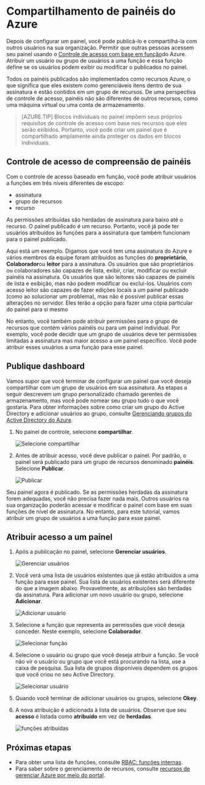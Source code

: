 <properties
   pageTitle="Acesso do Azure dashboard portal | Microsoft Azure"
   description="Este artigo explica como compartilhar o acesso a um painel no portal do Azure."
   services="azure-portal"
   documentationCenter=""
   authors="tfitzmac"
   manager="timlt"
   editor="tysonn"/>

<tags
   ms.service="multiple"
   ms.devlang="NA"
   ms.topic="article"
   ms.tgt_pltfrm="NA"
   ms.workload="na"
   ms.date="08/01/2016"
   ms.author="tomfitz"/>

# <a name="sharing-azure-dashboards"></a>Compartilhamento de painéis do Azure

Depois de configurar um painel, você pode publicá-lo e compartilhá-la com outros usuários na sua organização. Permitir que outras pessoas acessem seu painel usando o [Controle de acesso com base em função](../active-directory/role-based-access-control-configure.md)do Azure. Atribuir um usuário ou grupo de usuários a uma função e essa função define se os usuários podem exibir ou modificar o publicados no painel. 

Todos os painéis publicados são implementados como recursos Azure, o que significa que eles existem como gerenciáveis itens dentro de sua assinatura e estão contidos em um grupo de recursos.  De uma perspectiva de controle de acesso, painéis não são diferentes de outros recursos, como uma máquina virtual ou uma conta de armazenamento.

> [AZURE.TIP] Blocos individuais no painel impõem seus próprios requisitos de controle de acesso com base nos recursos que eles serão exibidos.  Portanto, você pode criar um painel que é compartilhado amplamente ainda proteger os dados em blocos individuais.

## <a name="understanding-access-control-for-dashboards"></a>Controle de acesso de compreensão de painéis

Com o controle de acesso baseado em função, você pode atribuir usuários a funções em três níveis diferentes de escopo:

- assinatura
- grupo de recursos
- recurso

As permissões atribuídas são herdadas de assinatura para baixo até o recurso. O painel publicado é um recurso. Portanto, você já pode ter usuários atribuídos às funções para a assinatura que também funcionam para o painel publicado. 

Aqui está um exemplo.  Digamos que você tem uma assinatura do Azure e vários membros da equipe foram atribuídos as funções do **proprietário**, **Colaborador**ou **leitor** para a assinatura. Os usuários que são proprietários ou colaboradores são capazes de lista, exibir, criar, modificar ou excluir painéis na assinatura.  Os usuários que são leitores são capazes de painéis de lista e exibição, mas não podem modificar ou exclui-los.  Usuários com acesso leitor são capazes de fazer edições locais a um painel publicado (como ao solucionar um problema), mas não é possível publicar essas alterações no servidor.  Eles terão a opção para fazer uma cópia particular do painel para si mesmo

No entanto, você também pode atribuir permissões para o grupo de recursos que contém vários painéis ou para um painel individual. Por exemplo, você pode decidir que um grupo de usuários deve ter permissões limitadas a assinatura mas maior acesso a um painel específico. Você pode atribuir esses usuários a uma função para esse painel. 

## <a name="publish-dashboard"></a>Publique dashboard

Vamos supor que você terminar de configurar um painel que você deseja compartilhar com um grupo de usuários em sua assinatura. As etapas a seguir descrevem um grupo personalizado chamado gerentes de armazenamento, mas você pode nomear seu grupo tudo o que você gostaria. Para obter informações sobre como criar um grupo do Active Directory e adicionar usuários ao grupo, consulte [Gerenciando grupos do Active Directory do Azure](../active-directory/active-directory-accessmanagement-manage-groups.md).

1. No painel de controle, selecione **compartilhar**.

     ![Selecione compartilhar](./media/azure-portal-dashboard-share-access/select-share.png)

2. Antes de atribuir acesso, você deve publicar o painel. Por padrão, o painel será publicado para um grupo de recursos denominado **painéis**. Selecione **Publicar**.

     ![Publicar](./media/azure-portal-dashboard-share-access/publish.png)

Seu painel agora é publicado. Se as permissões herdadas da assinatura forem adequadas, você não precisa fazer nada mais. Outros usuários na sua organização poderão acessar e modificar o painel com base em suas funções de nível de assinatura. No entanto, para este tutorial, vamos atribuir um grupo de usuários a uma função para esse painel.

## <a name="assign-access-to-a-dashboard"></a>Atribuir acesso a um painel

1. Após a publicação no painel, selecione **Gerenciar usuários**.

     ![Gerenciar usuários](./media/azure-portal-dashboard-share-access/manage-users.png)

2. Você verá uma lista de usuários existentes que já estão atribuídos a uma função para esse painel. Sua lista de usuários existentes será diferente do que a imagem abaixo. Provavelmente, as atribuições são herdadas da assinatura. Para adicionar um novo usuário ou grupo, selecione **Adicionar**.

     ![Adicionar usuário](./media/azure-portal-dashboard-share-access/existing-users.png)

3. Selecione a função que representa as permissões que você deseja conceder. Neste exemplo, selecione **Colaborador**.

     ![Selecionar função](./media/azure-portal-dashboard-share-access/select-role.png)

4. Selecione o usuário ou grupo que você deseja atribuir a função. Se você não vir o usuário ou grupo que você está procurando na lista, use a caixa de pesquisa. Sua lista de grupos disponíveis dependem os grupos que você criou no seu Active Directory.

     ![Selecionar usuário](./media/azure-portal-dashboard-share-access/select-user.png) 

5. Quando você terminar de adicionar usuários ou grupos, selecione **Okey**. 

6. A nova atribuição é adicionada à lista de usuários. Observe que seu **acesso** é listada como **atribuído** em vez de **herdadas**.

     ![funções atribuídas](./media/azure-portal-dashboard-share-access/assigned-roles.png)

## <a name="next-steps"></a>Próximas etapas

- Para obter uma lista de funções, consulte [RBAC: funções internas](../active-directory/role-based-access-built-in-roles.md).
- Para saber sobre o gerenciamento de recursos, consulte [recursos de gerenciar Azure por meio do portal](resource-group-portal.md).